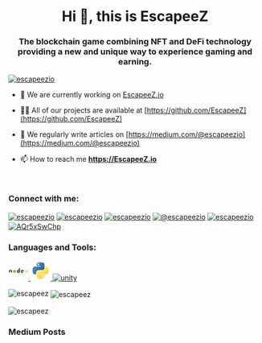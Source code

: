 <h1 align="center">Hi 👋, this is EscapeeZ</h1>
<h3 align="center">The blockchain game combining NFT and DeFi technology providing a new and unique way to experience gaming and earning.</h3>
<p align="left"> <a href="https://twitter.com/escapeezio" target="blank"><img src="https://img.shields.io/twitter/follow/escapeezio?logo=twitter&style=for-the-badge" alt="escapeezio" /></a> </p>

- 🔭 We are currently working on [EscapeeZ.io](https://github.com/EscapeeZ/escapeez.io)

- 👨‍💻 All of our projects are available at [https://github.com/EscapeeZ](https://github.com/EscapeeZ)

- 📝 We regularly write articles on [https://medium.com/@escapeezio](https://medium.com/@escapeezio)

- 📫 How to reach me **https://EscapeeZ.io**

<br>

<h3 align="left">Connect with me:</h3>
<p align="left">
<a href="https://twitter.com/escapeezio" target="blank"><img align="center" src="https://raw.githubusercontent.com/rahuldkjain/github-profile-readme-generator/master/src/images/icons/Social/twitter.svg" alt="escapeezio" height="30" width="40" /></a>
<a href="https://fb.com/escapeezio" target="blank"><img align="center" src="https://raw.githubusercontent.com/rahuldkjain/github-profile-readme-generator/master/src/images/icons/Social/facebook.svg" alt="escapeezio" height="30" width="40" /></a>
<a href="https://instagram.com/escapeezio" target="blank"><img align="center" src="https://raw.githubusercontent.com/rahuldkjain/github-profile-readme-generator/master/src/images/icons/Social/instagram.svg" alt="escapeezio" height="30" width="40" /></a>
<a href="https://medium.com/@escapeezio" target="blank"><img align="center" src="https://raw.githubusercontent.com/rahuldkjain/github-profile-readme-generator/master/src/images/icons/Social/medium.svg" alt="@escapeezio" height="30" width="40" /></a>
<a href="https://www.youtube.com/c/escapeezio" target="blank"><img align="center" src="https://raw.githubusercontent.com/rahuldkjain/github-profile-readme-generator/master/src/images/icons/Social/youtube.svg" alt="escapeezio" height="30" width="40" /></a>
<a href="https://discord.gg/AQr5xSwChp" target="blank"><img align="center" src="https://raw.githubusercontent.com/rahuldkjain/github-profile-readme-generator/master/src/images/icons/Social/discord.svg" alt="AQr5xSwChp" height="30" width="40" /></a>
</p>

<h3 align="left">Languages and Tools:</h3>
<p align="left"> <a href="https://nodejs.org" target="_blank" rel="noreferrer"> <img src="https://raw.githubusercontent.com/devicons/devicon/master/icons/nodejs/nodejs-original-wordmark.svg" alt="nodejs" width="40" height="40"/> </a> <a href="https://www.python.org" target="_blank" rel="noreferrer"> <img src="https://raw.githubusercontent.com/devicons/devicon/master/icons/python/python-original.svg" alt="python" width="40" height="40"/> </a> <a href="https://unity.com/" target="_blank" rel="noreferrer"> <img src="https://www.vectorlogo.zone/logos/unity3d/unity3d-icon.svg" alt="unity" width="40" height="40"/> </a> </p>

<p><img align="left" src="https://github-readme-stats.vercel.app/api/top-langs?username=escapeez&show_icons=true&theme=synthwave&locale=en&layout=compact" alt="escapeez" /></p>

<p>&nbsp;<img align="center" src="https://github-readme-stats.vercel.app/api?username=escapeez&show_icons=true&theme=synthwave&locale=en" alt="escapeez" /></p>

<p><img align="center" src="https://github-readme-streak-stats.herokuapp.com/?user=escapeez&theme=dark" alt="escapeez" /></p>

<h3 align="left">Medium Posts</h3>
<!-- BLOG-POST-LIST:START -->
<!-- BLOG-POST-LIST:END -->